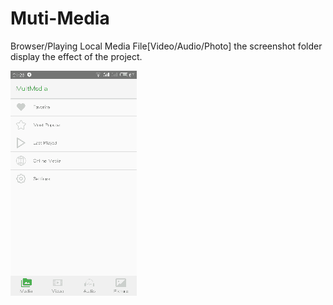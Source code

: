 # Muti-Media
Browser/Playing Local Media File[Video/Audio/Photo] the screenshot folder display the effect of the project.

![home_menu](https://github.com/GongHuixue/Muti-Media/blob/master/screenshot/home_menu.gif)

